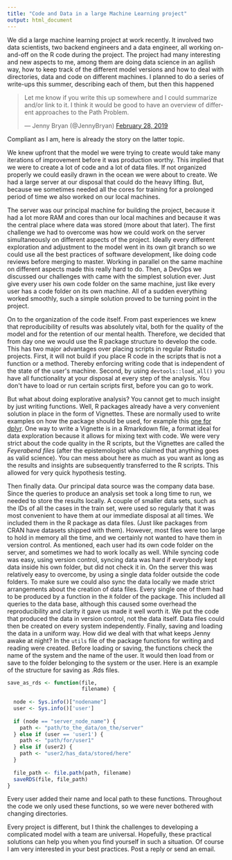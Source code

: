 ```yaml
---
title: "Code and Data in a large Machine Learning project"
output: html_document
---
```


We did a large machine learning project at work recently. It involved two data scientists, two backend engineers and a data engineer, all working on-and-off on the R code during the project. The project had many interesting and new aspects to me, among them are doing data science in an agilish way, how to keep track of the different model versions and how to deal with directories, data and code on different machines. I planned to do a series of write-ups this summer, describing each of them, but then this happened 

<blockquote class="twitter-tweet" data-lang="en"><p lang="en" dir="ltr">Let me know if you write this up somewhere and I could summarize and/or link to it. I think it would be good to have an overview of different approaches to the Path Problem.</p>&mdash; Jenny Bryan (@JennyBryan) <a href="https://twitter.com/JennyBryan/status/1101158865897283585?ref_src=twsrc%5Etfw">February 28, 2019</a></blockquote>
<script async src="https://platform.twitter.com/widgets.js" charset="utf-8"></script>


Compliant as I am, here is already the story on the latter topic.

We knew upfront that the model we were trying to create would take many iterations of improvement before it was production worthy. This implied that we were to create a lot of code and a lot of data files. If not organized properly we could easily drawn in the ocean we were about to create. We had a large server at our disposal that could do the heavy lifting. But, because we sometimes needed all the cores for training for a prolonged period of time we also worked on our local machines.

The server was our principal machine for building the project, because it had a lot more RAM and cores than our local machines and because it was the central place where data was stored (more about that later). The first challenge we had to overcome was how we could work on the server simultaneously on different aspects of the project. Ideally every different exploration and adjustment to the model went in its own git branch so we could use all the best practices of software development, like doing code reviews before merging to master. Working in parallel on the same machine on different aspects made this really hard to do. Then, a DevOps we discussed our challenges with came with the simplest solution ever. Just give every user his own code folder on the same machine, just like every user has a code folder on its own machine. All of a sudden everything worked smoothly, such a simple solution proved to be turning point in the project.

On to the organization of the code itself. From past experiences we knew that reproducibility of results was absolutely vital, both for the quality of the model and for the retention of our mental health. Therefore, we decided that from day one we would use the R package structure to develop the code. This has two major advantages over placing scripts in regular Rstudio projects. First, it will not build if you place R code in the scripts that is not a function or a method. Thereby enforcing writing code that is independent of the state of the user's machine. Second, by using `devtools::load_all()` you have all functionality at your disposal at every step of the analysis. You don't have to load or run certain scripts first, before you can go to work.

But what about doing explorative analysis? You cannot get to much insight by just writing functions. Well, R packages already have a very convenient solution in place in the form of Vignettes. These are normally used to write examples on how the package should be used, for example this [one for dplyr](https://cran.r-project.org/web/packages/dplyr/vignettes/dplyr.html). One way to write a Vignette is in a Rmarkdown file, a format ideal for data exploration because it allows for mixing text with code. We were very strict about the code quality in the R scripts, but the Vignettes are called the *Feyerabend files* (after the epistemologist who claimed that anything goes as valid science). You can mess about here as much as you want as long as the results and insights are subsequently transferred to the R scripts. This allowed for very quick hypothesis testing.

Then finally data. Our principal data source was the company data base. Since the queries to produce an analysis set took a long time to run, we needed to store the results locally. A couple of smaller data sets, such as the IDs of all the cases in the train set, were used so regularly that it was most convenient to have them at our immediate disposal at all times. We included them in the R package as data files. (Just like packages from CRAN have datasets shipped with them). However, most files were too large to hold in memory all the time, and we certainly not wanted to have them in version control. As mentioned, each user had its own code folder on the server, and sometimes we had to work locally as well. While syncing code was easy, using version control, syncing data was hard if everybody kept data inside his own folder, but did not check it in. On the server this was relatively easy to overcome, by using a single data folder outside the code folders. To make sure we could also sync the data locally we made strict arrangements about the creation of data files. Every single one of them had to be produced by a function in the `R` folder of the package. This included all queries to the data base, although this caused some overhead the reproducibility and clarity it gave us made it well worth it. We put the code that produced the data in version control, not the data itself. Data files could then be created on every system independently. Finally, saving and loading the data in a uniform way. How did we deal with that what keeps Jenny awake at night? In the `utils` file of the package functions for writing and reading were created. Before loading or saving, the functions check the name of the system and the name of the user. It would then load from  or save to the folder belonging to the system or the user. Here is an example of the structure for saving as .Rds files.


```r
save_as_rds <- function(file, 
                        filename) {
  
  node <- Sys.info()["nodename"]
  user <- Sys.info()['user']
  
  if (node == "server_node_name") {
    path <- "path/to_the_data/on_the/server"
  } else if (user == 'user1') {
    path <- "path/for/user1"
  } else if (user2) {
    path <- "user2/has_data/stored/here"
  }
  
  file_path <- file.path(path, filename)
  saveRDS(file, file_path)
}
```

Every user added their name and local path to these functions. Throughout the code we only used these functions, so we were never bothered with changing directories.

Every project is different, but I think the challenges to developing a complicated model with a team are universal. Hopefully, these practical solutions can help you when you find yourself in such a situation. Of course I am very interested in your best practices. Post a reply or send an email.
